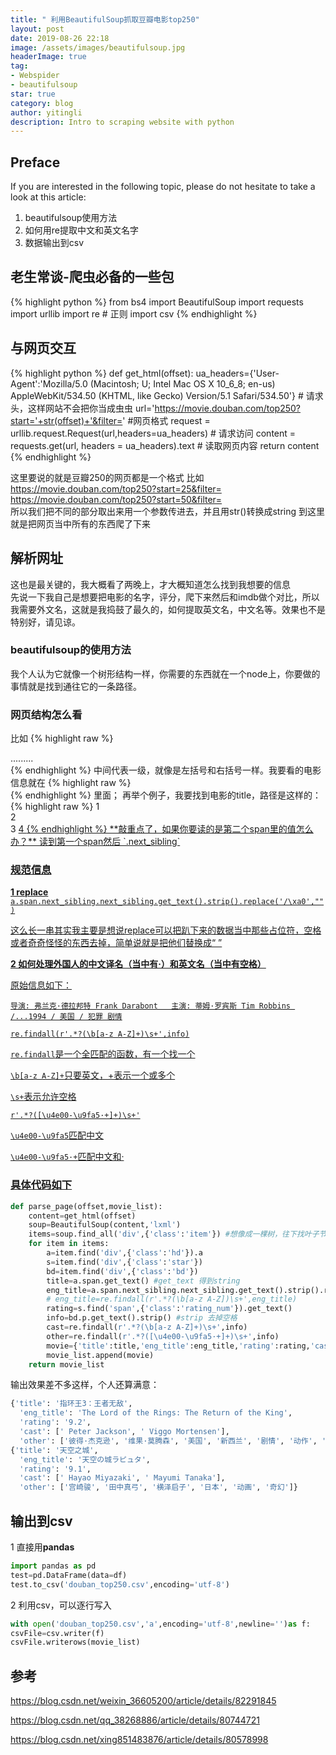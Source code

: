 ```yaml
---
title: " 利用BeautifulSoup抓取豆瓣电影top250"
layout: post
date: 2019-08-26 22:18
image: /assets/images/beautifulsoup.jpg
headerImage: true
tag:
- Webspider
- beautifulsoup
star: true
category: blog
author: yitingli
description: Intro to scraping website with python
---
```



## Preface

If you are interested in the following topic, please do not hesitate to take a look at this article:
1. beautifulsoup使用方法
2. 如何用re提取中文和英文名字
3. 数据输出到csv

## 老生常谈-爬虫必备的一些包

{% highlight python %}
from bs4 import BeautifulSoup
import requests
import urllib
import re # 正则
import csv
{% endhighlight %}

## 与网页交互

{% highlight python %}
def get_html(offset):
    ua_headers={'User-Agent':'Mozilla/5.0 (Macintosh; U; Intel Mac OS X 10_6_8; en-us) AppleWebKit/534.50 (KHTML, like Gecko) Version/5.1 Safari/534.50'} # 请求头，这样网站不会把你当成虫虫
    url='https://movie.douban.com/top250?start='+str(offset)+'&filter=' #网页格式
    request = urllib.request.Request(url,headers=ua_headers) # 请求访问
    content = requests.get(url, headers = ua_headers).text # 读取网页内容
    return content
{% endhighlight %}

这里要说的就是豆瓣250的网页都是一个格式
比如
https://movie.douban.com/top250?start=25&filter=  
https://movie.douban.com/top250?start=50&filter=  
所以我们把不同的部分取出来用一个参数传进去，并且用str()转换成string
到这里就是把网页当中所有的东西爬了下来

## 解析网址

这也是最关键的，我大概看了两晚上，才大概知道怎么找到我想要的信息  
先说一下我自己是想要把电影的名字，评分，爬下来然后和imdb做个对比，所以我需要外文名，这就是我捣鼓了最久的，如何提取英文名，中文名等。效果也不是特别好，请见谅。

###  beautifulsoup的使用方法

我个人认为它就像一个树形结构一样，你需要的东西就在一个node上，你要做的事情就是找到通往它的一条路径。
### 网页结构怎么看
比如
{% highlight raw %}
<div> ......... </div>
{% endhighlight %}
中间代表一级，就像是左括号和右括号一样。我要看的电影信息就在
{% highlight raw %}
<div class='item'>
{% endhighlight %}
里面；
再举个例子，我要找到电影的title，路径是这样的：
{% highlight raw %}
1 <div class='item'> 
2 <div class="hd">
3 <a href="https://movie.douban.com/subject/1292052/" class="">
4 <span class="title">
{% endhighlight %}
**敲重点了，如果你要读的是第二个span里的值怎么办？**   
读到第一个span然后 `.next_sibling`

### 规范信息
**1 replace**
`a.span.next_sibling.next_sibling.get_text().strip().replace('/\xa0',"")`

这么长一串其实我主要是想说replace可以把趴下来的数据当中那些占位符，空格或者奇奇怪怪的东西去掉，简单说就是把他们替换成“ ”

**2 如何处理外国人的中文译名（当中有·）和英文名（当中有空格）**

原始信息如下：

```
导演: 弗兰克·德拉邦特 Frank Darabont   主演: 蒂姆·罗宾斯 Tim Robbins /...1994 / 美国 / 犯罪 剧情
```

`re.findall(r'.*?(\b[a-z A-Z]+)\s+',info)`

`re.findall`是一个全匹配的函数，有一个找一个

`\b[a-z A-Z]+`只要英文，+表示一个或多个

`\s+`表示允许空格

`r'.*?([\u4e00-\u9fa5·+]+)\s+'` 

`\u4e00-\u9fa5`匹配中文

`\u4e00-\u9fa5·+`匹配中文和·




### 具体代码如下
```python
def parse_page(offset,movie_list):
    content=get_html(offset)
    soup=BeautifulSoup(content,'lxml')
    items=soup.find_all('div',{'class':'item'}) #想像成一棵树，往下找叶子节点
    for item in items:
        a=item.find('div',{'class':'hd'}).a
        s=item.find('div',{'class':'star'})
        bd=item.find('div',{'class':'bd'})
        title=a.span.get_text() #get_text 得到string
        eng_title=a.span.next_sibling.next_sibling.get_text().strip().replace('/\xa0',"")
        # eng_title=re.findall(r'.*?(\b[a-z A-Z])\s+',eng_title)
        rating=s.find('span',{'class':'rating_num'}).get_text()
        info=bd.p.get_text().strip() #strip 去掉空格
        cast=re.findall(r'.*?(\b[a-z A-Z]+)\s+',info)
        other=re.findall(r'.*?([\u4e00-\u9fa5·+]+)\s+',info)
        movie={'title':title,'eng_title':eng_title,'rating':rating,'cast':cast,'other':other}
        movie_list.append(movie)
    return movie_list
```
输出效果差不多这样，个人还算满意：
~~~python
{'title': '指环王3：王者无敌',
  'eng_title': 'The Lord of the Rings: The Return of the King',
  'rating': '9.2',
  'cast': [' Peter Jackson', ' Viggo Mortensen'],
  'other': ['彼得·杰克逊', '维果·莫腾森', '美国', '新西兰', '剧情', '动作', '奇幻']},
{'title': '天空之城',
  'eng_title': '天空の城ラピュタ',
  'rating': '9.1',
  'cast': [' Hayao Miyazaki', ' Mayumi Tanaka'],
  'other': ['宫崎骏', '田中真弓', '横泽启子', '日本', '动画', '奇幻']}
~~~

## 输出到csv

1 直接用**pandas**

~~~python
import pandas as pd
test=pd.DataFrame(data=df)
test.to_csv('douban_top250.csv',encoding='utf-8')
~~~

2 利用csv，可以逐行写入

~~~python
with open('douban_top250.csv','a',encoding='utf-8',newline='')as f:
csvFile=csv.writer(f)
csvFile.writerows(movie_list)
~~~



## 参考

https://blog.csdn.net/weixin_36605200/article/details/82291845

https://blog.csdn.net/qq_38268886/article/details/80744721

https://blog.csdn.net/xing851483876/article/details/80578998